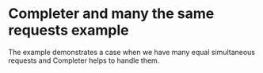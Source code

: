 # Completer and many the same requests example

The example demonstrates a case when we have many equal simultaneous requests and Completer helps to handle them.
